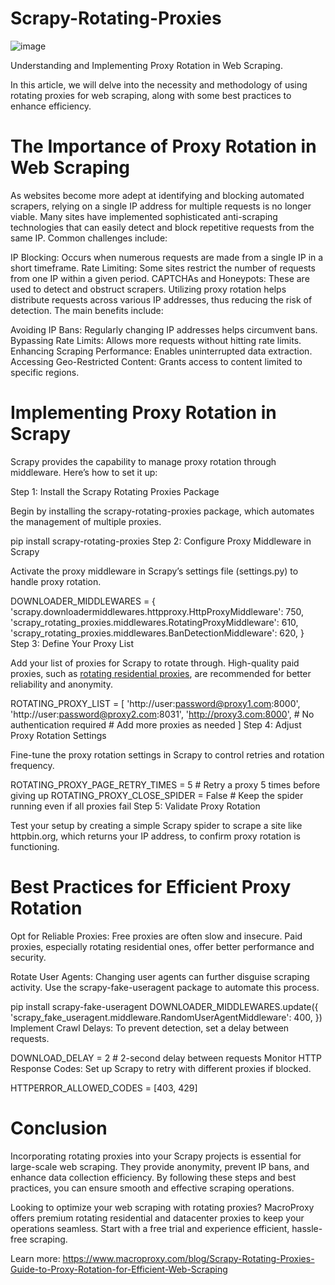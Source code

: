 # Scrapy-Rotating-Proxies
![image](https://github.com/user-attachments/assets/e5314b46-cb23-42e2-abb3-ab7f8a96b610)

Understanding and Implementing Proxy Rotation in Web Scraping.

In this article, we will delve into the necessity and methodology of using rotating proxies for web scraping, along with some best practices to enhance efficiency.

# The Importance of Proxy Rotation in Web Scraping
As websites become more adept at identifying and blocking automated scrapers, relying on a single IP address for multiple requests is no longer viable. Many sites have implemented sophisticated anti-scraping technologies that can easily detect and block repetitive requests from the same IP. Common challenges include:

IP Blocking: Occurs when numerous requests are made from a single IP in a short timeframe.
Rate Limiting: Some sites restrict the number of requests from one IP within a given period.
CAPTCHAs and Honeypots: These are used to detect and obstruct scrapers.
Utilizing proxy rotation helps distribute requests across various IP addresses, thus reducing the risk of detection. The main benefits include:

Avoiding IP Bans: Regularly changing IP addresses helps circumvent bans.
Bypassing Rate Limits: Allows more requests without hitting rate limits.
Enhancing Scraping Performance: Enables uninterrupted data extraction.
Accessing Geo-Restricted Content: Grants access to content limited to specific regions.

# Implementing Proxy Rotation in Scrapy
Scrapy provides the capability to manage proxy rotation through middleware. Here’s how to set it up:

Step 1: Install the Scrapy Rotating Proxies Package

Begin by installing the scrapy-rotating-proxies package, which automates the management of multiple proxies.

pip install scrapy-rotating-proxies
Step 2: Configure Proxy Middleware in Scrapy

Activate the proxy middleware in Scrapy’s settings file (settings.py) to handle proxy rotation.

DOWNLOADER_MIDDLEWARES = {
    'scrapy.downloadermiddlewares.httpproxy.HttpProxyMiddleware': 750,
    'scrapy_rotating_proxies.middlewares.RotatingProxyMiddleware': 610,
    'scrapy_rotating_proxies.middlewares.BanDetectionMiddleware': 620,
}
Step 3: Define Your Proxy List

Add your list of proxies for Scrapy to rotate through. High-quality paid proxies, such as [rotating residential proxies](https://www.macroproxy.com/rotating-residential-proxy), are recommended for better reliability and anonymity.

ROTATING_PROXY_LIST = [
    'http://user:password@proxy1.com:8000',
    'http://user:password@proxy2.com:8031',
    'http://proxy3.com:8000',  # No authentication required
    # Add more proxies as needed
]
Step 4: Adjust Proxy Rotation Settings

Fine-tune the proxy rotation settings in Scrapy to control retries and rotation frequency.

ROTATING_PROXY_PAGE_RETRY_TIMES = 5  # Retry a proxy 5 times before giving up
ROTATING_PROXY_CLOSE_SPIDER = False  # Keep the spider running even if all proxies fail
Step 5: Validate Proxy Rotation

Test your setup by creating a simple Scrapy spider to scrape a site like httpbin.org, which returns your IP address, to confirm proxy rotation is functioning.

# Best Practices for Efficient Proxy Rotation
Opt for Reliable Proxies: Free proxies are often slow and insecure. Paid proxies, especially rotating residential ones, offer better performance and security.

Rotate User Agents: Changing user agents can further disguise scraping activity. Use the scrapy-fake-useragent package to automate this process.

pip install scrapy-fake-useragent
DOWNLOADER_MIDDLEWARES.update({
    'scrapy_fake_useragent.middleware.RandomUserAgentMiddleware': 400,
})
Implement Crawl Delays: To prevent detection, set a delay between requests.

DOWNLOAD_DELAY = 2  # 2-second delay between requests
Monitor HTTP Response Codes: Set up Scrapy to retry with different proxies if blocked.

HTTPERROR_ALLOWED_CODES = [403, 429]

# Conclusion
Incorporating rotating proxies into your Scrapy projects is essential for large-scale web scraping. They provide anonymity, prevent IP bans, and enhance data collection efficiency. By following these steps and best practices, you can ensure smooth and effective scraping operations.

Looking to optimize your web scraping with rotating proxies? MacroProxy offers premium rotating residential and datacenter proxies to keep your operations seamless. Start with a free trial and experience efficient, hassle-free scraping.

Learn more: https://www.macroproxy.com/blog/Scrapy-Rotating-Proxies-Guide-to-Proxy-Rotation-for-Efficient-Web-Scraping

